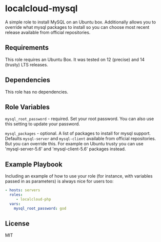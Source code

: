 localcloud-mysql
=========

A simple role to install MySQL on an Ubuntu box. Additionally allows you to override what mysql packages to install so you can choose most recent release available from official repositories.

Requirements
------------

This role requires an Ubuntu Box. It was tested on 12 (precise) and 14 (trusty) LTS releases.

Dependencies
------------

This role has no dependencies.


Role Variables
--------------

`mysql_root_password` - required. Set your root password. You can also use this setting to update your password.

`mysql_packages` - optional. A list of packages to install for mysql support. Defaults `mysql-server` and `mysql-client` available from official repositories. But you can override this. For example on Ubuntu trusty you can use 'mysql-server-5.6' and 'mysql-client-5.6' packages instead.


Example Playbook
----------------

Including an example of how to use your role (for instance, with variables passed in as parameters) is always nice for users too:

```yml
- hosts: servers
  roles:
     - localcloud-php
  vars:
    mysql_root_password: god
```

License
-------

MIT


